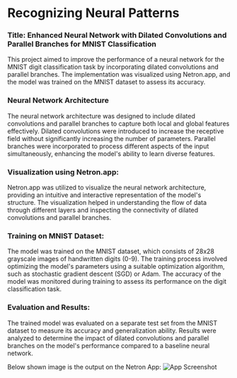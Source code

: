 
# Recognizing Neural Patterns

### Title: Enhanced Neural Network with Dilated Convolutions and Parallel Branches for MNIST Classification
This project aimed to improve the performance of a neural network for the MNIST digit classification task by incorporating dilated convolutions and parallel branches. The implementation was visualized using Netron.app, and the model was trained on the MNIST dataset to assess its accuracy.

### Neural Network Architecture
The neural network architecture was designed to include dilated convolutions and parallel branches to capture both local and global features effectively. Dilated convolutions were introduced to increase the receptive field without significantly increasing the number of parameters. Parallel branches were incorporated to process different aspects of the input simultaneously, enhancing the model's ability to learn diverse features. 

### Visualization using Netron.app:
Netron.app was utilized to visualize the neural network architecture, providing an intuitive and interactive representation of the model's structure. The visualization helped in understanding the flow of data through different layers and inspecting the connectivity of dilated convolutions and parallel branches. 

### Training on MNIST Dataset:
The model was trained on the MNIST dataset, which consists of 28x28 grayscale images of handwritten digits (0-9). The training process involved optimizing the model's parameters using a suitable optimization algorithm, such as stochastic gradient descent (SGD) or Adam. The accuracy of the model was monitored during training to assess its performance on the digit classification task.

### Evaluation and Results:
The trained model was evaluated on a separate test set from the MNIST dataset to measure its accuracy and generalization ability. Results were analyzed to determine the impact of dilated convolutions and parallel branches on the model's performance compared to a baseline neural network.

Below shown image is the output on the Netron App:
![App Screenshot]([https://via.placeholder.com/468x300?text=App+Screenshot+Here](https://github.com/prxbhu/Recognizing-Neural-Patterns/blob/main/Netron%20App%20Output.png)https://github.com/prxbhu/Recognizing-Neural-Patterns/blob/main/Netron%20App%20Output.png)
